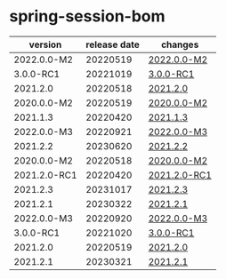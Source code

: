 # spring-session-bom	


|version|release date|changes|
|---|---|---|
|2022.0.0-M2|20220519|[2022.0.0-M2](./2022.0.0-M2-20220519.md)|
|3.0.0-RC1|20221019|[3.0.0-RC1](./3.0.0-RC1-20221019.md)|
|2021.2.0|20220518|[2021.2.0](./2021.2.0-20220518.md)|
|2020.0.0-M2|20220519|[2020.0.0-M2](./2020.0.0-M2-20220519.md)|
|2021.1.3|20220420|[2021.1.3](./2021.1.3-20220420.md)|
|2022.0.0-M3|20220921|[2022.0.0-M3](./2022.0.0-M3-20220921.md)|
|2021.2.2|20230620|[2021.2.2](./2021.2.2-20230620.md)|
|2020.0.0-M2|20220518|[2020.0.0-M2](./2020.0.0-M2-20220518.md)|
|2021.2.0-RC1|20220420|[2021.2.0-RC1](./2021.2.0-RC1-20220420.md)|
|2021.2.3|20231017|[2021.2.3](./2021.2.3-20231017.md)|
|2021.2.1|20230322|[2021.2.1](./2021.2.1-20230322.md)|
|2022.0.0-M3|20220920|[2022.0.0-M3](./2022.0.0-M3-20220920.md)|
|3.0.0-RC1|20221020|[3.0.0-RC1](./3.0.0-RC1-20221020.md)|
|2021.2.0|20220519|[2021.2.0](./2021.2.0-20220519.md)|
|2021.2.1|20230321|[2021.2.1](./2021.2.1-20230321.md)|
